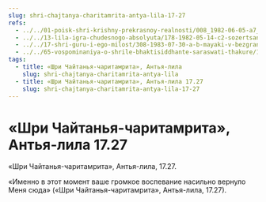 ```yaml
---
slug: shri-chajtanya-charitamrita-antya-lila-17-27
refs:
  - ../../01-poisk-shri-krishny-prekrasnoy-realnosti/008_1982-06-05-a7_sridharmj_rezultaty_poiska_shri_krishny.md
  - ../../13-lila-igra-chudesnogo-absolyuta/178-1982-05-14-c2-sozertsanie-lily-v-glubokom-transe.md
  - ../../17-shri-guru-i-ego-milost/308-1983-07-30-a-b-mayaki-v-bezgranichnom.md
  - ../../65-vospominaniya-o-shrile-bhaktisiddhante-saraswati-thakure/1018-1982-06-30-a-b1-usloviya-dlya-pravilnogo-vospevaniya-svyatogo-imeni-istorii-iz-zhizni-sarasvati-thakura.md
tags:
  - title: «Шри Чайтанья-чаритамрита», Антья-лила
    slug: shri-chajtanya-charitamrita-antya-lila
  - title: «Шри Чайтанья-чаритамрита», Антья-лила 17.27
    slug: shri-chajtanya-charitamrita-antya-lila-17-27
---
```


# «Шри Чайтанья-чаритамрита», Антья-лила 17.27

«Шри Чайтанья-чаритамрита», Антья-лила, 17.27.


«Именно в этот момент ваше громкое воспевание насильно вернуло Меня сюда» («Шри Чайтанья-чаритамрита», Антья-лила, 17.27).

